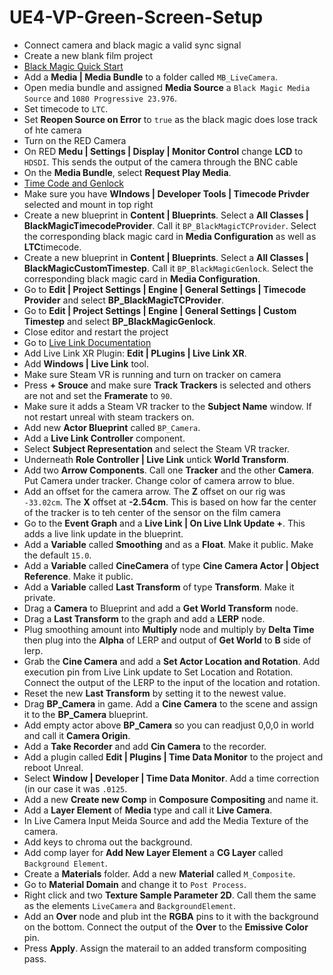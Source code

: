 # UE4-VP-Green-Screen-Setup

* Connect camera and black magic a valid sync signal
* Create a new blank film project
* [Black Magic Quick Start](https://docs.unrealengine.com/4.26/en-US/WorkingWithMedia/ProVideoIO/BlackmagicQuickStart/)
* Add a **Media  | Media Bundle** to a folder called `MB_LiveCamera`.
* Open media bundle and assigned **Media Source** a `Black Magic Media Source` and `1080 Progressive 23.976`.  
* Set timecode to `LTC`.
* Set **Reopen Source on Error** to `true` as the black magic does lose track of hte camera
* Turn on the RED Camera
* On RED **Medu | Settings | Display | Monitor Control** change **LCD** to `HDSDI`.  This sends the output of the camera through the BNC cable
* On the **Media Bundle**, select **Request Play Media**.
* [Time Code and Genlock](https://docs.unrealengine.com/4.26/en-US/WorkingWithMedia/ProVideoIO/TimecodeGenlock/)
* Make sure you have **WIndows | Developer Tools | Timecode Privder** selected and mount in top right
* Create a new blueprint in **Content | Blueprints**. Select a **All Classes | BlackMagicTimecodeProvider**.  Call it `BP_BlackMagicTCProvider`. Select the corresponding black magic card in **Media Configuration** as well as **LTC**timecode.
* Create a new blueprint in **Content | Blueprints**. Select a **All Classes | BlackMagicCustomTimestep**.  Call it `BP_BlackMagicGenlock`.  Select the corresponding black magic card in **Media Configuration**.
* Go to **Edit | Project Settings | Engine | General Settings | Timecode Provider** and select **BP_BlackMagicTCProvider**.
* Go to **Edit | Project Settings | Engine | General Settings | Custom Timestep** and select **BP_BlackMagicGenlock**.
* Close editor and restart the project
* Go to [Live Link Documentation](https://docs.unrealengine.com/4.26/en-US/AnimatingObjects/SkeletalMeshAnimation/LiveLinkPlugin/Livelinkxr/)
* Add Live Link XR Plugin: **Edit | PLugins | Live Link XR**.
* Add **Windows | Live Link** tool.
* Make sure Steam VR is running and turn on tracker on camera
* Press **+ Srouce** and make sure **Track Trackers** is selected and others are not and set the **Framerate** to `90`.
* Make sure it adds a Steam VR tracker to the **Subject Name** window.  If not restart unreal with steam trackers on.
* Add new **Actor Blueprint** called `BP_Camera`.
* Add a **Live Link Controller** component.
* Select **Subject Representation** and select the Steam VR tracker.
* Underneath **Role Controller | Live Link** untick **World Transform**.
* Add two **Arrow Components**.  Call one **Tracker** and the other **Camera**. Put Camera under tracker.  Change color of camera arrow to blue.
* Add an offset for the camera arrow.  The **Z** offset on our rig was `-33.02cm`.  The **X** offset at **-2.54cm**. This is based on how far the center of the tracker is to teh center of the sensor on the film camera
* Go to the **Event Graph** and a **Live Link | On Live LInk Update +**.  This adds a live link update in the blueprint.
* Add a **Variable** called **Smoothing** and as a **Float**. Make it public. Make the default `15.0`.
* Add a **Variable** called **CineCamera** of type **Cine Camera Actor | Object Reference**. Make it public.
* Add a **Variable** called **Last Transform** of type **Transform**. Make it private.
* Drag a **Camera** to Blueprint and add a **Get World Transform** node.
* Drag a **Last Transform** to the graph and add a **LERP** node.
* Plug smoothing amount into **Multiply** node and multiply by **Delta Time** then plug into the **Alpha** of LERP and output of **Get World** to **B** side of lerp.
* Grab the **Cine Camera** and add a **Set Actor Location and Rotation**. Add execution pin from Live Link update to Set Location and Rotation.  Connect the output of the LERP to the input of the location and rotation.
*  Reset the new **Last Transform** by setting it to the newest value.
*  Drag **BP_Camera** in game.  Add a **Cine Camera** to the scene and assign it to the **BP_Camera** blueprint.
*  Add empty actor above **BP_Camera** so you can readjust 0,0,0 in world and call it **Camera Origin**.
*  Add a **Take Recorder** and add **Cin Camera** to the recorder.
*  Add a plugin called **Edit | Plugins | Time Data Monitor** to the project and reboot Unreal.
*  Select **Window | Developer | Time Data Monitor**.  Add a time correction (in our case it was `.0125`.
*  Add a new **Create new Comp** in **Composure Compositing** and name it.
*  Add a **Layer Element** of **Media** type and call it **Live Camera**.
*  In Live Camera Input Meida Source and add the Media Texture of the camera. 
*  Add keys to chroma out the background.
*  Add comp layer for **Add New Layer Element** a **CG Layer** called `Background Element`.
*  Create a **Materials** folder.  Add a new **Material** called `M_Composite`.
*  Go to **Material Domain** and change it to `Post Process`.
*  Right click and two **Texture Sample Parameter 2D**.  Call them the same as the elements `LiveCamera` and `BackgroundElement`.
*  Add an **Over** node and plub int the **RGBA** pins to it with the background on the bottom. Connect the output of the **Over** to the **Emissive Color** pin.
*  Press **Apply**. Assign the materail to an added transform compositing pass.

